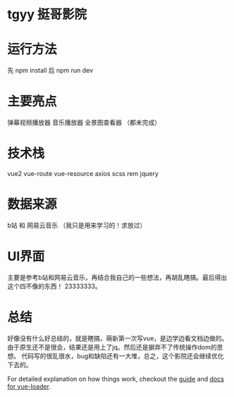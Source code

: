 # tgyy 挺哥影院



# 运行方法
先 npm install
后 npm run dev

# 主要亮点
弹幕视频播放器
音乐播放器
全景图查看器
（都未完成）

# 技术栈
vue2 vue-route vue-resource axios scss rem jquery 

# 数据来源
b站 和 网易云音乐
（我只是用来学习的！求放过）

# UI界面
主要是参考b站和网易云音乐，再结合我自己的一些想法，再胡乱瞎搞。最后得出这个四不像的东西！ 23333333。

# 总结
好像没有什么好总结的，就是瞎搞，萌新第一次写vue，是边学边看文档边做的。由于原生还不是很会，结果还是用上了jq。然后还是摒弃不了传统操作dom的思想。
代码写的很乱很水，bug和缺陷还有一大堆，总之，这个影院还会继续优化下去的。


For detailed explanation on how things work, checkout the [guide](http://vuejs-templates.github.io/webpack/) and [docs for vue-loader](http://vuejs.github.io/vue-loader).
